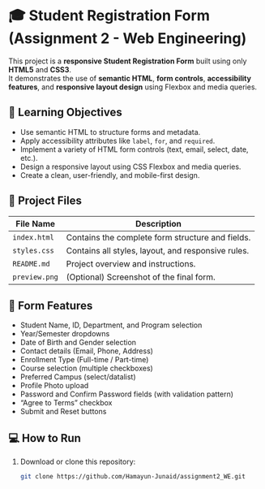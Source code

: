 # 🎓 Student Registration Form (Assignment 2 - Web Engineering)

This project is a **responsive Student Registration Form** built using only **HTML5** and **CSS3**.  
It demonstrates the use of **semantic HTML**, **form controls**, **accessibility features**, and **responsive layout design** using Flexbox and media queries.


## 🧠 **Learning Objectives**
- Use semantic HTML to structure forms and metadata.
- Apply accessibility attributes like `label`, `for`, and `required`.
- Implement a variety of HTML form controls (text, email, select, date, etc.).
- Design a responsive layout using CSS Flexbox and media queries.
- Create a clean, user-friendly, and mobile-first design.


## 🧩 **Project Files**
| File Name | Description |
|------------|-------------|
| `index.html` | Contains the complete form structure and fields. |
| `styles.css` | Contains all styles, layout, and responsive rules. |
| `README.md` | Project overview and instructions. |
| `preview.png` | (Optional) Screenshot of the final form. |


## 🧾 **Form Features**
- Student Name, ID, Department, and Program selection  
- Year/Semester dropdowns  
- Date of Birth and Gender selection  
- Contact details (Email, Phone, Address)  
- Enrollment Type (Full-time / Part-time)  
- Course selection (multiple checkboxes)  
- Preferred Campus (select/datalist)  
- Profile Photo upload  
- Password and Confirm Password fields (with validation pattern)  
- “Agree to Terms” checkbox  
- Submit and Reset buttons  


## 💻 **How to Run**
1. Download or clone this repository:
   ```bash
   git clone https://github.com/Hamayun-Junaid/assignment2_WE.git
